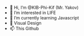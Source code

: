 - 👋 Hi, I’m @KIB-Phi-Kif (Mr. Yakov)
- 👀 I’m interested in LIFE
- 🌱 I’m currently learning Javascript
- 💞️ Visual Design
- 📫 This Github

<!---
KIB-Phi-Kif/KIB-Phi-Kif is a ✨ special ✨ repository because its `README.md` (this file) appears on your GitHub profile.
You can click the Preview link to take a look at your changes.
--->
